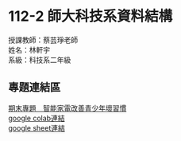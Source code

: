 # 112-2 師大科技系資料結構<br>
授課教師：蔡芸琤老師<br>
姓名：林軒宇<br>
系級：科技系二年級<br>
## 專題連結區
[期末專題＿智能家電改善青少年壞習慣](https://github.com/ethanlin1126/DS/blob/main/%E6%99%BA%E8%83%BD%E5%AE%B6%E9%9B%BB.pdf)<br>
[google colab連結](https://colab.research.google.com/drive/1PGRkGe_Pj9mGePHu_de3hOsz_6pHqKYb#scrollTo=yBXLAZWTOE9X)<br>
[google sheet連結](https://docs.google.com/spreadsheets/d/16NhAOWn_yq4i3WssKDXiHmqfN6mCyzqN6O7jFXVFqeQ/edit#gid=0)
